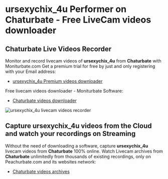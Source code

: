# ursexychix_4u Performer on Chaturbate - Free LiveCam videos downloader

## Chaturbate Live Videos Recorder

Monitor and record livecam videos of **ursexychix_4u** from **Chaturbate** with Moniturbate.com
Get a premium trial for free by just and only registering with your Email address:
* [ursexychix_4u Premium videos downloader](https://moniturbate.com/request-demo-licence-key.html)

Free livecam videos downloader - Moniturbate Software:
* [Chaturbate videos downloader](https://moniturbate.com/moniturbate-download-software.html)

![ursexychix_4u livecam videos recorder](https://peachurnet.com/templates/moniturbate-software.png)


## Capture ursexychix_4u videos from the Cloud and watch your recordings on Streaming

Without the need of downloading a software, capture **ursexychix_4u** livecam videos from **Chaturbate** 100% online.
Watch Livecam archives from **Chaturbate** unlimitedly from thousands of existing recordings, only on Peachurbate.com and its websites network:
* [Chaturbate videos archives](https://peachurnet.com/)